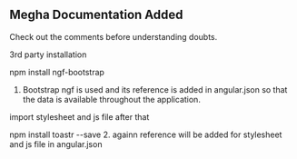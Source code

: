 ## Megha Documentation Added

Check out the comments before understanding doubts.

3rd party installation 

npm install ngf-bootstrap
1. Bootstrap ngf is used and its reference is added in angular.json so that the data is available throughout the application.

import stylesheet and js file after that

npm install toastr --save
2. againn reference will be added for stylesheet and js file in angular.json
